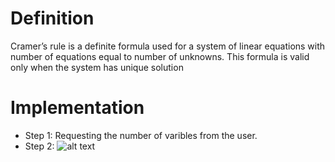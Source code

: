 # Definition 

Cramer’s rule is a definite formula used for a system of
linear equations with number of equations equal to number of unknowns.
This formula is valid only when the system has unique solution

# Implementation

* Step 1: Requesting the number of varibles from the user.
* Step  2: 
![alt text](https://github.com/[username]/[reponame]/blob/[branch]/image.jpg?raw=true)
